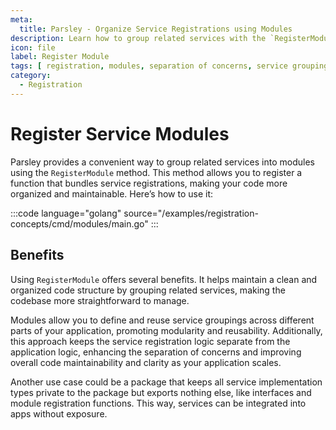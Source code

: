 ```yaml
---
meta:
  title: Parsley - Organize Service Registrations using Modules
description: Learn how to group related services with the `RegisterModule` method in Parsley to maintain modular code structure. Discover how service modules improve code organization, reusability, and separation of concerns, making your applications easier to scale and manage.
icon: file
label: Register Module
tags: [ registration, modules, separation of concerns, service groupings ]
category:
  - Registration
---
```

# Register Service Modules

Parsley provides a convenient way to group related services into modules using the `RegisterModule` method. This method allows you to register a function that bundles service registrations, making your code more organized and maintainable. Here’s how to use it:

:::code language="golang" source="/examples/registration-concepts/cmd/modules/main.go" :::

## Benefits

Using `RegisterModule` offers several benefits. It helps maintain a clean and organized code structure by grouping related services, making the codebase more straightforward to manage. 

Modules allow you to define and reuse service groupings across different parts of your application, promoting modularity and reusability. Additionally, this approach keeps the service registration logic separate from the application logic, enhancing the separation of concerns and improving overall code maintainability and clarity as your application scales.

Another use case could be a package that keeps all service implementation types private to the package but exports nothing else, like interfaces and module registration functions. This way, services can be integrated into apps without exposure. 